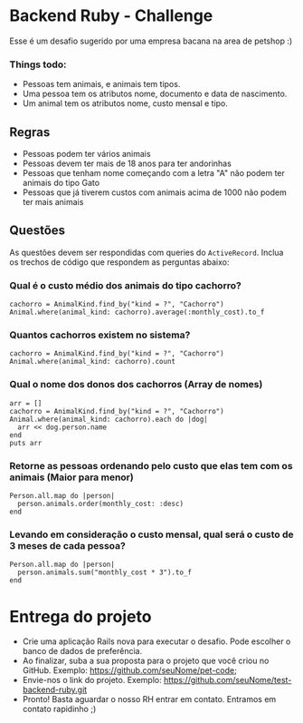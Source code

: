 # Backend Ruby - Challenge

Esse é um desafio sugerido por uma empresa bacana na area de petshop :)

### Things todo:

  - Pessoas tem animais, e animais tem tipos.
  - Uma pessoa tem os atributos nome, documento e data de nascimento.
  - Um animal tem  os atributos nome, custo mensal e tipo.

## Regras

  - Pessoas podem ter vários animais
  - Pessoas devem ter mais de 18 anos para ter andorinhas
  - Pessoas que tenham nome começando com a letra "A" não podem ter animais do tipo Gato
  - Pessoas que já tiverem custos com animais acima de 1000 não podem ter mais animais

## Questões

As questões devem ser respondidas com queries do `ActiveRecord`.
Inclua os trechos de código que respondem as perguntas abaixo:

### Qual é o custo médio dos animais do tipo cachorro?

    cachorro = AnimalKind.find_by("kind = ?", "Cachorro")
    Animal.where(animal_kind: cachorro).average(:monthly_cost).to_f

### Quantos cachorros existem no sistema?

    cachorro = AnimalKind.find_by("kind = ?", "Cachorro")
    Animal.where(animal_kind: cachorro).count

### Qual o nome dos donos dos cachorros (Array de nomes)

    arr = []
    cachorro = AnimalKind.find_by("kind = ?", "Cachorro")
    Animal.where(animal_kind: cachorro).each do |dog|
      arr << dog.person.name
    end
    puts arr

### Retorne as pessoas ordenando pelo custo que elas tem com os animais (Maior para menor)

    Person.all.map do |person|
      person.animals.order(monthly_cost: :desc)
    end

### Levando em consideração o custo mensal, qual será o custo de 3 meses de cada pessoa?

    Person.all.map do |person|
      person.animals.sum("monthly_cost * 3").to_f
    end

# Entrega do projeto

- Crie uma aplicação Rails nova para executar o desafio. Pode escolher o banco de dados de preferência.
- Ao finalizar, suba a sua proposta para o projeto que você criou no GitHub. Exemplo: https://github.com/seuNome/pet-code;
- Envie-nos o link do projeto. Exemplo: https://github.com/seuNome/test-backend-ruby.git
- Pronto! Basta aguardar o nosso RH entrar em contato. Entramos em contato rapidinho ;)
